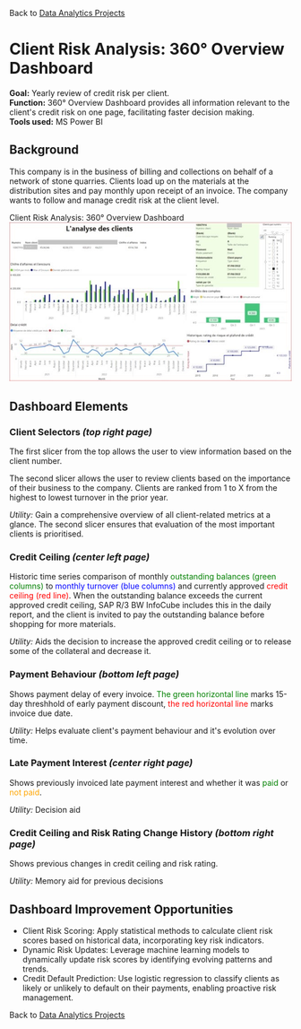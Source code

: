 Back to [Data Analytics Projects](<../../README.md>)

# **Client Risk Analysis: 360° Overview Dashboard**

**Goal:** Yearly review of credit risk per client.<br>
**Function:** 360° Overview Dashboard provides all information relevant to the client's credit risk on one page, facilitating faster decision making.<br>
**Tools used:** MS Power BI<br>



## Background

This company is in the business of billing and collections on behalf of a network of stone quarries. Clients load up on the materials at the distribution sites and pay monthly upon receipt of an invoice. The company wants to follow and manage credit risk at the client level. 

Client Risk Analysis: 360° Overview Dashboard\
![](<Client%20risk%20360%20overview.jpg>)

## Dashboard Elements

### Client Selectors *(top right page)*

The first slicer from the top allows the user to view information based on the client number.

The second slicer allows the user to review clients based on the importance of their business to the company. Clients are ranked from 1 to X from the highest to lowest turnover in the prior year. 

*Utility:* Gain a comprehensive overview of all client-related metrics at a glance. The second slicer ensures that evaluation of the most important clients is prioritised.

### Credit Ceiling *(center left page)*

Historic time series comparison of monthly <span style="color:green">outstanding balances (green columns)</span> to <span style="color:blue">monthly turnover (blue columns)</span> and currently approved <span style="color:red">credit ceiling (red line)</span>. When the outstanding balance exceeds the current approved credit ceiling, SAP R/3 BW InfoCube includes this in the daily report, and the client is invited to pay the outstanding balance before shopping for more materials.

*Utility:* Aids the decision to increase the approved credit ceiling or to release some of the collateral and decrease it.        

### Payment Behaviour *(bottom left page)*
 
Shows payment delay of every invoice. <span style="color:green">The green horizontal line</span> marks 15-day threshhold of early payment discount, <span style="color:red">the red horizontal line</span> marks invoice due date. 

*Utility:* Helps evaluate client's payment behaviour and it's evolution over time. 

### Late Payment Interest *(center right page)*

Shows previously invoiced late payment interest and whether it was <span style="color:green">paid</span> or <span style="color:orange">not paid</span>.

*Utility:* Decision aid

### Credit Ceiling and Risk Rating Change History *(bottom right page)*

Shows previous changes in credit ceiling and risk rating. 

*Utility:* Memory aid for previous decisions

## Dashboard Improvement Opportunities

- Client Risk Scoring: Apply statistical methods to calculate client risk scores based on historical data, incorporating key risk indicators.
- Dynamic Risk Updates: Leverage machine learning models to dynamically update risk scores by identifying evolving patterns and trends.
- Credit Default Prediction: Use logistic regression to classify clients as likely or unlikely to default on their payments, enabling proactive risk management.



Back to [Data Analytics Projects](<../../README.md>)